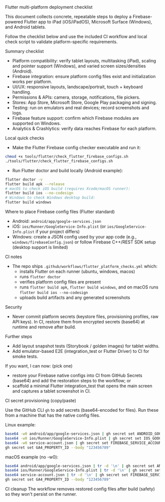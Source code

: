 Flutter multi-platform deployment checklist

This document collects concrete, repeatable steps to deploy a Firebase-powered Flutter app to iPad (iOS/iPadOS), Microsoft Surface (Windows), and Android tablets.

Follow the checklist below and use the included CI workflow and local check script to validate platform-specific requirements.

Summary checklist
- Platform compatibility: verify tablet layouts, multitasking (iPad), scaling and pointer support (Windows), and varied screen sizes/densities (Android).
- Firebase integration: ensure platform config files exist and initialization works per platform.
- UI/UX: responsive layouts, landscape/portrait, touch + keyboard handling.
- Permissions & APIs: camera, storage, notifications, file pickers.
- Stores: App Store, Microsoft Store, Google Play packaging and signing.
- Testing: run on emulators and real devices; record screenshots and logs.
- Firebase feature support: confirm which Firebase modules are supported on Windows.
- Analytics & Crashlytics: verify data reaches Firebase for each platform.

Local quick checks

- Make the Flutter Firebase config checker executable and run it:
```bash
chmod +x tools/flutter/check_flutter_firebase_configs.sh
./tools/flutter/check_flutter_firebase_configs.sh
```

- Run Flutter doctor and build locally (Android example):
```bash
flutter doctor -v
flutter build apk --release
# macOS to check iOS build (requires Xcode/macOS runner):
flutter build ios --no-codesign
# Windows to check Windows desktop build:
flutter build windows
```

Where to place Firebase config files (Flutter standard)
- Android: `android/app/google-services.json`
- iOS: `ios/Runner/GoogleService-Info.plist` (or `ios/GoogleService-Info.plist` if your project differs)
- Windows: create a JSON config used by your app code (e.g., `windows/firebaseConfig.json`) or follow Firebase C++/REST SDK setup (desktop support is limited)

CI notes
- The repo ships `.github/workflows/flutter_platform_checks.yml` which:
  - installs Flutter on each runner (ubuntu, windows, macos)
  - runs `flutter doctor`
  - verifies platform config files are present
  - runs `flutter build apk`, `flutter build windows`, and on macOS runs `flutter build ios --no-codesign`
  - uploads build artifacts and any generated screenshots

Security
- Never commit platform secrets (keystore files, provisioning profiles, raw API keys). In CI, restore them from encrypted secrets (base64) at runtime and remove after build.

Further steps
- Add layout snapshot tests (Storybook / golden images) for tablet widths.
- Add emulator-based E2E (integration_test or Flutter Driver) to CI for smoke tests.

If you want, I can now: (pick one)
- restore your Firebase native configs into CI from GitHub Secrets (base64) and add the restoration steps to the workflow; or
- scaffold a minimal Flutter integration_test that opens the main screen and captures a tablet screenshot in CI.

CI secret provisioning (copy/paste)

Use the GitHub CLI `gh` to add secrets (base64-encoded for files). Run these from a machine that has the native config files.

Linux example:
```bash
base64 -w0 android/app/google-services.json | gh secret set ANDROID_GOOGLE_SERVICES_JSON --body -
base64 -w0 ios/Runner/GoogleService-Info.plist | gh secret set IOS_GOOGLE_SERVICE_PLIST --body -
base64 -w0 service-account.json | gh secret set FIREBASE_SERVICE_ACCOUNT_JSON --body -
gh secret set GA4_PROPERTY_ID --body "123456789"
```

macOS example (no -w0):
```bash
base64 android/app/google-services.json | tr -d '\n' | gh secret set ANDROID_GOOGLE_SERVICES_JSON --body -
base64 ios/Runner/GoogleService-Info.plist | tr -d '\n' | gh secret set IOS_GOOGLE_SERVICE_PLIST --body -
base64 service-account.json | tr -d '\n' | gh secret set FIREBASE_SERVICE_ACCOUNT_JSON --body -
gh secret set GA4_PROPERTY_ID --body "123456789"
```

CI cleanup
The workflow removes restored config files after build (safety) so they won't persist on the runner.
